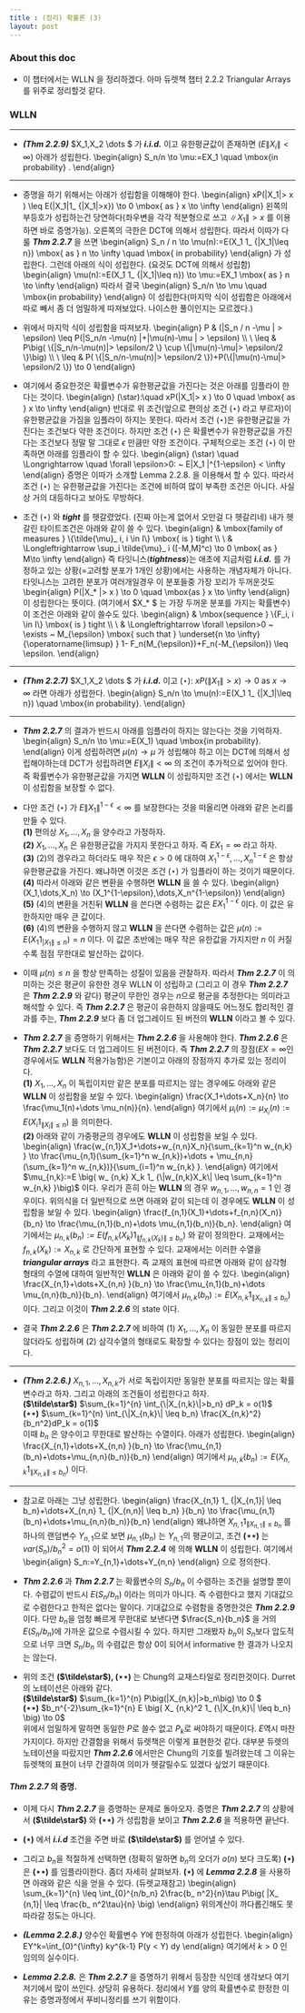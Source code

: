 ```yaml
---
title : (정리) 확률론 (3) 
layout: post
--- 
```


### About this doc 

- 이 챕터에서는 WLLN 을 정리하겠다. 아마 듀렛책 챕터 2.2.2 Triangular Arrays 를 위주로 정리할것 같다. 

### WLLN 

---

- ***(Thm 2.2.9)*** $X_1,X_2 \dots $ 가 ***i.i.d.*** 이고 유한평균값이 존재하면 ($E\|X_i\|<\infty$) 아래가 성립한다. 
\begin{align}
S_n/n \to \mu:=EX_1 \quad \mbox{in probability} .
\end{align}

---

- 증명을 하기 위해서는 아래가 성립함을 이해해야 한다. 
\begin{align}
xP(\|X_1\|> x ) \leq E(\|X_1\|1_ {\|X_1\|>x}) \to 0 \mbox{ as } x \to \infty 
\end{align}
왼쪽의 부등호가 성립하는건 당연하다(좌우변을 각각 적분형으로 쓰고 $\|X_1\|>x$ 를 이용하면 바로 증명가능). 오른쪽의 극한은 DCT에 의해서 성립한다. 따라서 이따가 다룰 ***Thm 2.2.7*** 을 쓰면 
\begin{align}
S_n / n \to \mu(n):=E(X_1 1_ {\|X_1\|\leq n}) \mbox{ as } n \to \infty \quad \mbox{ in probability} 
\end{align} 
가 성립한다. 그런데 아래의 식이 성립한다. (요것도 DCT에 의해서 성립함) 
\begin{align}
\mu(n):=E(X_1 1_ {\|X_1\|\leq n}) \to \mu:=EX_1 \mbox{ as } n \to \infty 
\end{align}
따라서 결국
\begin{align}
S_n/n \to \mu \quad \mbox{in probability} 
\end{align}
이 성립한다(마지막 식이 성립함은 아래에서 따로 빼서 좀 더 엄밀하게 따져보았다. 나이스한 풀이인지는 모르겠다.)

- 위에서 마지막 식이 성립함을 따져보자. 
\begin{align}
P & (|S_n / n -\mu \| > \epsilon) \leq P(\|S_n/n -\mu(n) \|+\|\mu(n)-\mu \| > \epsilon)  \\\\ \\
\leq & P\big( \\{\|S_n/n-\mu(n)\|> \epsilon/2 \\} \cup \\{\|\mu(n)-\mu\|> \epsilon/2 \\}\big) \\\\ \\
\leq & P( \\{\|S_n/n-\mu(n)\|> \epsilon/2 \\})+P(\\{\|\mu(n)-\mu\|> \epsilon/2 \\}) \to 0 
\end{align}

- 여기에서 중요한것은 확률변수가 유한평균값을 가진다는 것은 아래를 임플라이 한다는 것이다. 
\begin{align}
(\star):\quad xP(\|X_1\|> x ) \to 0 \quad \mbox{ as } x \to \infty 
\end{align}
반대로 위 조건(앞으로 편의상 조건 $(\star)$ 라고 부르자)이 유한평균값을 가짐을 임플라이 하지는 못한다. 따라서 조건 $(\star)$은 유한평균값을 가진다는 조건보다 약한 조건이다. 하지만 조건 $(\star)$ 은 확률변수가 유한평균값을 가진다는 조건보다 정말 말 그대로 $\epsilon$ 만큼만 약한 조건이다. 구체적으로는 조건 $(\star)$ 이 만족하면 아래를 임플라이 할 수 있다. 
\begin{align}
(\star) \quad \Longrightarrow \quad \forall \epsilon>0: ~ E\|X_1 \|^{1-\epsilon} < \infty
\end{align}
증명은 이따가 소개할 Lemma 2.2.8. 을 이용해서 할 수 있다. 따라서 조건 $(\star)$ 는 유한평균값을 가진다는 조건에 비하여 많이 부족한 조건은 아니다. 사실상 거의 대등하다고 보아도 무방하다. 

- 조건 $(\star)$ 와 ***tight*** 를 헷갈렸었다. (진짜 아는게 없어서 오만걸 다 헷갈리네) 내가 헷갈린 타이트조건은 아래와 같이 쓸 수 있다. 
\begin{align}
& \mbox{family of measures } \\{\tilde{\mu}_ i, i \in I\\} \mbox{ is } tight \\\\ \\
& \Longleftrightarrow \sup_i \tilde{\mu}_ i ([-M,M]^c) \to 0 \mbox{ as } M\to \infty
\end{align} 
즉 타잇니스(***tightness***)는 애초에 지금처럼 ***i.i.d.*** 를 가정하고 있는 상황(=고려할 분포가 1개인 상황)에서는 사용하는 개념자체가 아니다. 타잇니스는 고려한 분포가 여러개일경우 이 분포들중 가장 꼬리가 두꺼운것도 
\begin{align}
P(\|X_* \|> x ) \to 0 \quad \mbox{as } x \to \infty 
\end{align}
이 성립한다는 뜻이다. (여기에서 $X_* $ 는 가장 두꺼운 분포를 가지는 확률변수) 이 조건은 아래와 같이 쓸수도 있다. 
\begin{align}
& \mbox{sequence } \\{F_i, i \in I\\} \mbox{ is } tight \\\\ \\
& \Longleftrightarrow \forall \epsilon>0 ~ \exists ~ M_{\epsilon} \mbox{ such that } \underset{n \to \infty}{\operatorname{limsup} } 1- F_n(M_{\epsilon})+F_n(-M_{\epsilon}) \leq \epsilon.
\end{align}

--- 

- ***(Thm 2.2.7)*** $X_1,X_2 \dots $ 가 ***i.i.d.*** 이고 $(\star): ~ xP(\|X_1\|> x ) \to 0 \mbox{ as } x \to \infty$ 라면 아래가 성립한다. 
\begin{align}
S_n/n \to \mu(n):=E(X_1 1_ {\|X_1\|\leq n}) \quad \mbox{in probability}. 
\end{align}

---


- ***Thm 2.2.7*** 의 결과가 반드시 아래를 임플라이 하지는 않는다는 것을 기억하자. 
\begin{align}
S_n/n \to \mu:=E(X_1) \quad \mbox{in probability}. 
\end{align}
이게 성립하려면 $\mu(n) \to \mu$ 가 성립해야 하고 이는 DCT에 의해서 성립해야하는데 DCT가 성립하려면 $E\|X_i\|<\infty$ 의 조건이 추가적으로 있어야 한다. 즉 확률변수가 유한평균값을 가지면 **WLLN** 이 성립하지만 조건 $(\star)$ 에서는 **WLLN** 이 성립함을 보장할 수 없다. 

- 다만 조건 $(\star)$ 가 $E\|X_1\|^{1-\epsilon}<\infty$ 를 보장한다는 것을 떠올리면 아래와 같은 논리를 만들 수 있다. <br/>
**(1)** 편의상 $X_1,\dots,X_n$ 을 양수라고 가정하자. <br/>
**(2)** $X_1,\dots,X_n$ 은 유한평균값을 가지지 못한다고 하자. 즉 $E X_1 =\infty$ 라고 하자. <br/>
**(3)** (2)의 경우라고 하더라도 매우 작은 $\epsilon>0$ 에 대하여 $X_1^{1-\epsilon}, \dots, X_n^{1-\epsilon}$ 은 항상 유한평균값을 가진다. 왜냐하면 이것은 조건 $(\star)$ 가 임플라이 하는 것이기 때문이다. <br/>
**(4)** 따라서 아래와 같은 변환을 수행하면 **WLLN** 을 쓸 수 있다. 
\begin{align}
(X_1,\dots,X_n) \to (X_1^{1-\epsilon},\dots,X_n^{1-\epsilon})
\end{align}
**(5)** (4)의 변환을 거친뒤 **WLLN** 을 쓴다면 수렴하는 값은 $E X_1^{1-\epsilon}$ 이다. 이 값은 유한하지만 매우 큰 값이다. <br>
**(6)** (4)의 변환을 수행하지 않고 **WLLN** 을 쓴다면 수렴하는 값은 $\mu(n):=E(X_1 1_{|X_1\|\leq n})=n$ 이다. 이 값은 초반에는 매우 작은 유한값을 가지지만 $n$ 이 커질수록 점점 무한대로 발산하는 값이다. 

- 이때 $\mu(n)\leq n$ 을 항상 만족하는 성질이 있음을 관찰하자. 따라서 ***Thm 2.2.7*** 이 의미하는 것은 평균이 유한한 경우 WLLN 이 성립하고 (그리고 이 경우 ***Thm 2.2.7*** 은 ***Thm 2.2.9*** 와 같다) 평균이 무한인 경우는 $n$으로 평균을 추정한다는 의미라고 해석할 수 있다. 즉 ***Thm 2.2.7*** 은 평균이 유한하지 않을때도 어느정도 합리적인 결과를 주는, ***Thm 2.2.9*** 보다 좀 더 업그레이드 된 버전의 **WLLN** 이라고 볼 수 있다. 

- ***Thm 2.2.7*** 을 증명하기 위해서는 ***Thm 2.2.6*** 을 사용해야 한다. ***Thm 2.2.6*** 은 ***Thm 2.2.7*** 보다도 더 업그레이드 된 버전이다. 즉 ***Thm 2.2.7*** 의 장점($EX=\infty$인 경우에서도 **WLLN** 적용가능함)은 기본이고 아래의 장점까지 추가로 있는 정리이다. <br/>
**(1)** $X_1,\dots,X_n$ 이 독립이지만 같은 분포를 따르지는 않는 경우에도 아래와 같은 **WLLN** 이 성립함을 보일 수 있다. 
\begin{align}
\frac{X_1+\dots+X_n}{n} \to \frac{\mu_1(n)+\dots \mu_n(n)}{n}.
\end{align}
여기에서 $\mu_i(n):=\mu_{X_i}(n):=E \big(X_i 1_ { \|X_i\| \leq n}\big)$ 을 의미한다. <br/>
**(2)** 아래와 같이 가중평균의 경우에도 **WLLN** 이 성립함을 보일 수 있다. 
\begin{align}
\frac{w_{n,1}X_1+\dots+w_{n,n}X_n}{\sum_{k=1}^n w_{n,k} } \to \frac{\mu_{n,1}(\sum_{k=1}^n w_{n,k})+\dots + \mu_{n,n} (\sum_{k=1}^n w_{n,k})}{\sum_{i=1}^n w_{n,k} }.
\end{align}
여기에서 $\mu_{n,k}:=E \big( w_ {n,k} X_k 1_ {\|w_{n,k}X_k\| \leq \sum_{k=1}^n w_{n,k} }\big)$ 이다. 우리가 흔히 아는 **WLLN** 의 경우 $w_{n,1},\dots,w_{n,n}=1$ 인 경우이다. 위의식을 더 일반적으로 쓰면 아래와 같이 되는데 이 경우에도 **WLLN** 이 성립함을 보일 수 있다.
\begin{align}
\frac{f_{n,1}(X_1)+\dots+f_{n,n}(X_n)}{b_n} \to \frac{\mu_{n,1}(b_n)+\dots \mu_{n,1}(b_n)}{b_n}.
\end{align}
여기에서는 $\mu_{n,k}(b_n):=E\big(f_{n,k}(X_k) 1_ {\|f_{n,k}(X_k)\|\leq b_n } \big)$ 와 같이 정의한다. 교재에서는 $f_{n,k}(X_k):=X_{n,k}$ 로 간단하게 표현할 수 있다. 교재에서는 이러한 수열을 ***triangular arrays*** 라고 표현한다. 즉 교재의 표현에 따르면 아래와 같이 삼각형 형태의 수열에 대하여 일반적인 **WLLN** 은 아래와 같이 쓸 수 있다. 
\begin{align}
\frac{X_{n,1}+\dots+X_{n,n} }{b_n} \to \frac{\mu_{n,1}(b_n)+\dots \mu_{n,n}(b_n)}{b_n}.
\end{align}
여기에서 $\mu_{n,k}(b_n):=E\big(X_{n,k}1_ {\|X_{n,k}\|\leq b_n } \big)$ 이다. 그리고 이것이 ***Thm 2.2.6*** 의 state 이다. 

- 결국 ***Thm 2.2.6*** 은 ***Thm 2.2.7*** 에 비하여 (1) $X_1,\dots,X_n$ 이 동일한 분포를 따르지 않더라도 성립하며 (2) 삼각수열의 형태로도 확장할 수 있다는 장점이 있는 정리이다. 

---

- ***(Thm 2.2.6.)*** $X_{n,1}, \dots, X_{n,k}$가 서로 독립이지만 동일한 분포를 따르지는 않는 확률변수라고 하자. 그리고 아래의 조건들이 성립한다고 하자. <br>
**($\tilde\star$)** $\sum_{k=1}^{n} \int_{\|X_{n,k}\|>b_n} dP_k = o(1)$ <br/>
**($\star\star$)** $\sum_{k=1}^{n} \int_{\|X_{n,k}\| \leq b_n} \frac{X_{n,k}^2}{b_n^2}dP_k = o(1)$ <br/>
이때 $b_n$ 은 양수이고 무한대로 발산하는 수열이다. 아래가 성립한다. 
\begin{align}
\frac{X_{n,1}+\dots+X_{n,n} }{b_n} \to \frac{\mu_{n,1}(b_n)+\dots+\mu_{n,n}(b_n)}{b_n}
\end{align}
여기에서 $\mu_{n,k}(b_n):=E\big(X_{n,k}1_ {\|X_{n,k}\|\leq b_n } \big)$ 이다. 

---

- 참고로 아래는 그냥 성립한다. 
\begin{align}
\frac{X_{n,1} 1_ {\|X_{n,1}\| \leq b_n}+\dots+X_{n,n} 1_ {\|X_{n,n}\| \leq b_n} }{b_n} \to \frac{\mu_{n,1}(b_n)+\dots+\mu_{n,n}(b_n)}{b_n}
\end{align}
왜냐하면 $X_{n,1} 1_ {\|X_{n,1}\| \leq b_n}$ 를 하나의 랜덤변수 $Y_{n,1}$으로 보면 $\mu_{n,1}(b_n)$ 는 $Y_{n,1}$의 평균이고, 조건 **($\star\star$)** 는 $var(S_n)/b_n^2 = o(1)$ 이 되어서 ***Thm 2.2.4*** 에 의해 **WLLN** 이 성립한다. 여기에서 
\begin{align}
S_n:=Y_{n,1}+\dots+Y_{n,n}
\end{align}
으로 정의한다. 

- ***Thm 2.2.6*** 과 ***Thm 2.2.7*** 는 확률변수의 $S_n/b_n$ 이 수렴하는 조건을 설명할 뿐이다. 수렴값이 반드시 $E(S_n/b_n)$ 이라는 의미가 아니다. 즉 수렴한다고 했지 기대값으로 수렴한다고 한적은 없다는 말이다. 기대값으로 수렴함을 증명한것은 ***Thm 2.2.9*** 이다. 다만 $b_n$을 엄청 빠르게 무한대로 보낸다면 $\frac{S_n}{b_n}$ 을 거의 $E(S_n/b_n)$에 가까운 값으로 수렴시킬 수 있다. 하지만 그래봤자 $b_n$이 $S_n$보다 압도적으로 너무 크면 $S_n/b_n$ 의 수렴값은 항상 $0$이 되어서 informative 한 결과가 나오지는 않는다. 

- 위의 조건 **($\tilde\star$), ($\star\star$)** 는 Chung의 교재스타일로 정리한것이다. Durret의 노테이션은 아래와 같다. <br/>
**($\tilde\star$)** $\sum_{k=1}^{n} P\big(\|X_{n,k}\|>b_n\big) \to 0 $ <br/>
**($\star\star$)** $b_n^{-2}\sum_{k=1}^{n} E \big( X_ {n,k}^2 1_ {\|X_{n,k}\| \leq b_n} \big) \to 0$ <br/>
위에서 엄밀하게 말하면 동일한 $P$로 쓸수 없고 $P_k$로 써야하기 때문이다. $E$역시 마찬가지이다. 하지만 간결함을 위해서 듀렛책은 이렇게 표현한것 같다. 대부분 듀렛의 노테이션을 따랐지만 ***Thm 2.2.6*** 에서만은 Chung의 기호를 빌려왔는데 그 이유는 듀렛책의 표현이 너무 간결하여 의미가 헷갈릴수도 있겠다 싶었기 때문이다. 

####  ***Thm 2.2.7*** 의 증명. 

- 이제 다시 ***Thm 2.2.7*** 을 증명하는 문제로 돌아오자. 증명은 ***Thm 2.2.7*** 의 상황에서 **($\tilde\star$)** 와 **($\star\star$)** 가 성립함을 보이고 ***Thm 2.2.6*** 을 적용하면 끝난다. 

- **($\star$)** 에서 ***i.i.d*** 조건을 주면 바로 **($\tilde\star$)** 를 얻어낼 수 있다. 

- 그리고 $b_n$을 적절하게 선택하면 (정확히 말하면 $b_n$의 오더가 $o(n)$ 보다 크도록) **($\star$)** 은 **($\star\star$)** 를 임플라이한다. 좀더 자세히 살펴보자. **($\star$)** 에 ***Lemma 2.2.8*** 을 사용하면 아래와 같은 식을 얻을 수 있다. (듀렛교재참고) 
\begin{align}
\sum_{k=1}^{n}
\leq \int_{0}^{n/b_n} 2\frac{b_ n^2}{n}\tau P\big( \|X_ {n,1}\| \leq \frac{b_ n^2\tau}{n} \big)
\end{align}
위의계산이 까다롭긴해도 못따라갈 정도는 아니다. 

- ***(Lemma 2.2.8.)*** 양수인 확률변수 $Y$에 한정하여 아래가 성립한다. 
\begin{align}
EY^k=\int_{0}^{\infty} ky^{k-1} P(y < Y) dy
\end{align}
여기에서 $k>0$ 인 임의의 실수이다. 

- ***Lemma 2.2.8.*** 은 ***Thm 2.2.7*** 을 증명하기 위해서 등장한 식인데 생각보다 여기저기에서 많이 쓰인다. 상당히 유용하다. 정리에서 $Y$를 양의 확률변수로 한정한 이유는 증명과정에서 푸비니정리를 쓰기 위함이다. 
